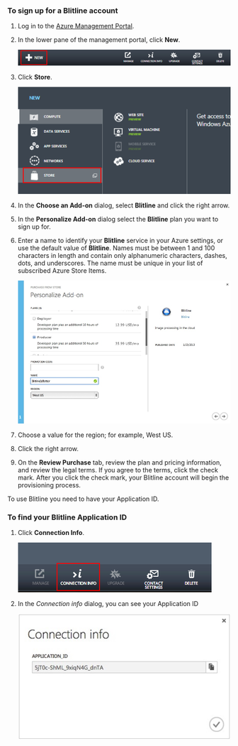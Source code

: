 
### To sign up for a Blitline account

1. Log in to the [Azure Management Portal](https://manage.windowsazure.com/).

2. In the lower pane of the management portal, click **New**.

    ![command-bar-new][command-bar-new]

3. Click **Store**.

    ![blitline-store][blitline-store]

4. In the **Choose an Add-on** dialog, select **Blitline** and click the right arrow.

5. In the **Personalize Add-on** dialog select the **Blitline** plan you want to sign up for.

6. Enter a name to identify your **Blitline** service in your Azure settings, or use the default value of **Blitline**. Names must be between 1 and 100 characters in length and contain only alphanumeric characters, dashes, dots, and underscores. The name must be unique in your list of subscribed Azure Store Items.

    ![store-screen-1][store-screen-1]

7. Choose a value for the region; for example, West US. 

8. Click the right arrow.

9. On the **Review Purchase** tab, review the plan and pricing information, and review the legal terms. If you agree to the terms, click the check mark. After you click the check mark, your Blitline account will begin the provisioning process. 


To use Blitline you need to have your Application ID.

### To find your Blitline Application ID ###

1. Click **Connection Info**.

    ![blitline-connection-info-button][blitline-connection-info-button]

2. In the *Connection info* dialog, you can see your Application ID

    ![blitline-connection-info][blitline-connection-info]

<!--images-->

[command-bar-new]: ./media/blitline-signup/blitline_bar_new.png
[blitline-store]: ./media/blitline-signup/blitline_offerings_store.png
[store-screen-1]: ./media/blitline-signup/blitline_purchase.jpg
[blitline-connection-info-button]: ./media/blitline-signup/blitline_connection_info_button.png
[blitline-connection-info]: ./media/blitline-signup/blitline_connection_info_screen.jpeg


